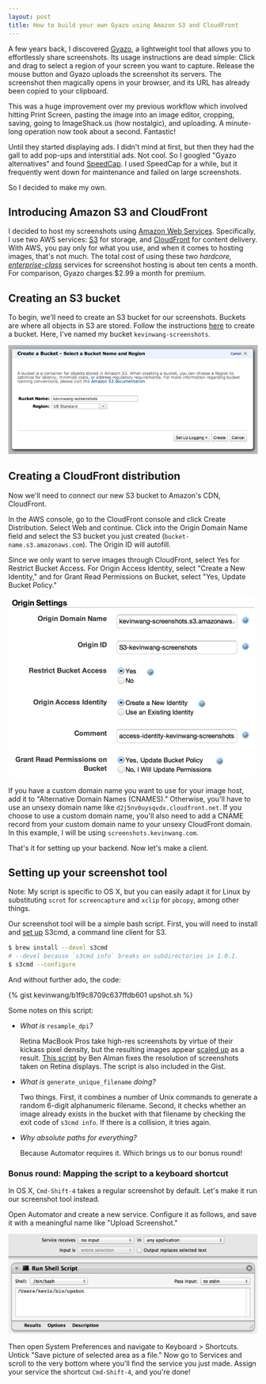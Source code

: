 ```yaml
---
layout: post
title: How to build your own Gyazo using Amazon S3 and CloudFront
---
```

A few years back, I discovered [Gyazo](https://gyazo.com/), a lightweight tool that allows you to effortlessly share screenshots. Its usage instructions are dead simple: Click and drag to select a region of your screen you want to capture. Release the mouse button and Gyazo uploads the screenshot its servers. The screenshot then magically opens in your browser, and its URL has already been copied to your clipboard.

This was a huge improvement over my previous workflow which involved hitting Print Screen, pasting the image into an image editor, cropping, saving, going to ImageShack.us (how nostalgic), and uploading. A minute-long operation now took about a second. Fantastic!

Until they started displaying ads. I didn't mind at first, but then they had the gall to add pop-ups and interstitial ads. Not cool. So I googled "Gyazo alternatives" and found [SpeedCap](http://speedcap.net/). I used SpeedCap for a while, but it frequently went down for maintenance and failed on large screenshots.

So I decided to make my own.

## Introducing Amazon S3 and CloudFront

I decided to host my screenshots using [Amazon Web Services](http://aws.amazon.com/). Specifically, I use two AWS services: [S3](http://aws.amazon.com/s3/) for storage, and [CloudFront](http://aws.amazon.com/cloudfront/) for content delivery. With AWS, you pay only for what you use, and when it comes to hosting images, that's not much. The total cost of using these two *hardcore, [enterprise-class](https://github.com/EnterpriseQualityCoding/FizzBuzzEnterpriseEdition)* services for screenshot hosting is about ten cents a month. For comparison, Gyazo charges $2.99 a month for premium.

## Creating an S3 bucket

To begin, we'll need to create an S3 bucket for our screenshots. Buckets are where all objects in S3 are stored. Follow the instructions [here](http://docs.aws.amazon.com/AmazonS3/latest/gsg/CreatingABucket.html) to create a bucket. Here, I've named my bucket `kevinwang-screenshots`.

![Creating a new S3 bucket](/images/2014/07/s3-create-bucket.png)

## Creating a CloudFront distribution

Now we'll need to connect our new S3 bucket to Amazon's CDN, CloudFront.

In the AWS console, go to the CloudFront console and click Create Distribution. Select Web and continue. Click into the Origin Domain Name field and select the S3 bucket you just created (`bucket-name.s3.amazonaws.com`). The Origin ID will autofill.

Since we only want to serve images through CloudFront, select Yes for Restrict Bucket Access. For Origin Access Identity, select "Create a New Identity," and for Grant Read Permissions on Bucket, select "Yes, Update Bucket Policy."

![Creating a new CloudFront distribution](/images/2014/07/cloudfront-create-distribution.png)

If you have a custom domain name you want to use for your image host, add it to "Alternative Domain Names (CNAMES)." Otherwise, you'll have to use an unsexy domain name like `d2j5nv0uysqvdx.cloudfront.net`. If you choose to use a custom domain name, you'll also need to add a CNAME record from your custom domain name to your unsexy CloudFront domain. In this example, I will be using `screenshots.kevinwang.com`.

That's it for setting up your backend. Now let's make a client.

## Setting up your screenshot tool

Note: My script is specific to OS X, but you can easily adapt it for Linux by substituting `scrot` for `screencapture` and `xclip` for `pbcopy`, among other things.

Our screenshot tool will be a simple bash script. First, you will need to install and [set up](http://s3tools.org/s3cmd-howto) S3cmd, a command line client for S3.

``` bash
$ brew install --devel s3cmd
# --devel because `s3cmd info` breaks on subdirectories in 1.0.1.
$ s3cmd --configure
```

And without further ado, the code:

{% gist kevinwang/b1f9c8709c637ffdb601 upshot.sh %}

Some notes on this script:

- *What is* `resample_dpi`*?*

  Retina MacBook Pros take high-res screenshots by virtue of their kickass pixel density, but the resulting images appear [scaled up](http://benalman.com/news/2012/07/fixing-retina-image-scaling/) as a result. [This script](https://github.com/cowboy/dotfiles/blob/master/bin/resample-dpi) by Ben Alman fixes the resolution of screenshots taken on Retina displays. The script is also included in the Gist.

- *What is* `generate_unique_filename` *doing?*

  Two things. First, it combines a number of Unix commands to generate a random 6-digit alphanumeric filename. Second, it checks whether an image already exists in the bucket with that filename by checking the exit code of `s3cmd info`. If there is a collision, it tries again.

- *Why absolute paths for everything?*

  Because Automator requires it. Which brings us to our bonus round!

### Bonus round: Mapping the script to a keyboard shortcut

In OS X, `Cmd-Shift-4` takes a regular screenshot by default. Let's make it run our screenshot tool instead.

Open Automator and create a new service. Configure it as follows, and save it with a meaningful name like "Upload Screenshot."

![Automator service configuration](/images/2014/07/automator-upshot.png)

Then open System Preferences and navigate to Keyboard > Shortcuts. Untick "Save picture of selected area as a file." Now go to Services and scroll to the very bottom where you'll find the service you just made. Assign your service the shortcut `Cmd-Shift-4`, and you're done!

